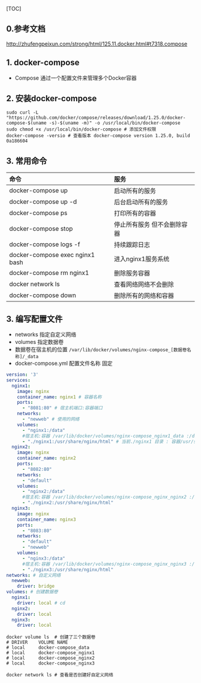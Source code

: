 [TOC]

## 0.参考文档

http://zhufengpeixun.com/strong/html/125.11.docker.html#t7318.compose

## 1. docker-compose

- Compose 通过一个配置文件来管理多个Docker容器

## 2. 安装docker-compose

```shell
sudo curl -L "https://github.com/docker/compose/releases/download/1.25.0/docker-compose-$(uname -s)-$(uname -m)" -o /usr/local/bin/docker-compose
sudo chmod +x /usr/local/bin/docker-compose # 添加文件权限
docker-compose -versio # 查看版本 docker-compose version 1.25.0, build 0a186604
```

## 3. 常用命令

| 命令                            | 服务                        |
| :------------------------------ | :-------------------------- |
| docker-compose up               | 启动所有的服务              |
| docker-compose up -d            | 后台启动所有的服务          |
| docker-compose ps               | 打印所有的容器              |
| docker-compose stop             | 停止所有服务 但不会删除容器 |
| docker-compose logs -f          | 持续跟踪日志                |
| docker-compose exec nginx1 bash | 进入nginx1服务系统          |
| docker-compose rm nginx1        | 删除服务容器                |
| docker network ls               | 查看网络网络不会删除        |
| docker-compose down             | 删除所有的网络和容器        |

## 3. 编写配置文件

- networks 指定自定义网络
- volumes 指定数据卷
- 数据卷在宿主机的位置 `/var/lib/docker/volumes/nginx-compose_[数据卷名称]/_data`
-  docker-compose.yml  配置文件名称 固定

```yml
version: '3'
services:
  nginx1:
    image: nginx
    container_name: nginx1 # 容器名称
    ports:
      - "8081:80" # 宿主机端口:容器端口
    networks:
      - "newweb" # 使用的网络
    volumes:
      - "nginx1:/data" 
      #宿主机:容器 /var/lib/docker/volumes/nginx-compose_nginx1_data :/data
      - "./nginx1:/usr/share/nginx/html" # 当前./nginx1 目录 : 容器/usr/share/nginx/html
  nginx2:
    image: nginx
    container_name: nginx2
    ports:
      - "8082:80"
    networks:
      - "default"
    volumes:
      - "nginx2:/data"
      #宿主机:容器 /var/lib/docker/volumes/nginx-compose_nginx_nginx2 :/data
      - "./nginx2:/usr/share/nginx/html"
  nginx3:
    image: nginx
    container_name: nginx3
    ports:
      - "8083:80"
    networks:
      - "default"
      - "newweb"
    volumes:
      - "nginx3:/data"
      #宿主机:容器 /var/lib/docker/volumes/nginx-compose_nginx_nginx3 :/data
      - "./nginx3:/usr/share/nginx/html"
networks: # 自定义网络
  newweb:
    driver: bridge
volumes: # 创建数据卷
  nginx1:
    driver: local # cd 
  nginx2:
    driver: local
  nginx3:
    driver: local
```

```shell
docker volume ls  # 创建了三个数据卷
# DRIVER    VOLUME NAME
# local     docker-compose_data
# local     docker-compose_nginx1
# local     docker-compose_nginx2
# local     docker-compose_nginx3

docker network ls # 查看是否创建好自定义网络
```

